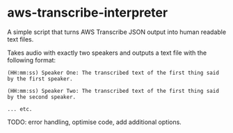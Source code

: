 # aws-transcribe-interpreter
A simple script that turns AWS Transcribe JSON output into human readable text files.

Takes audio with exactly two speakers and outputs a text file with the following format:

```
(HH:mm:ss) Speaker One: The transcribed text of the first thing said by the first speaker.

(HH:mm:ss) Speaker Two: The transcribed text of the first thing said by the second speaker.

... etc.
```

TODO: error handling, optimise code, add additional options.
